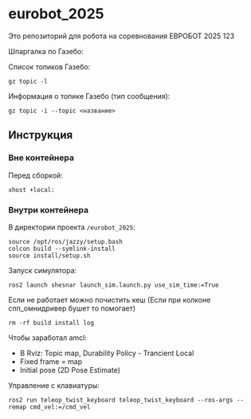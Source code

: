 # eurobot_2025

Это репозиторий для робота на соревнования ЕВРОБОТ 2025 123

Шпаргалка по Газебо:

Список топиков Газебо:

```
gz topic -l
```
Информация о топике Газебо (тип сообщения):

```
gz topic -i --topic <название>
```

## Инструкция

### Вне контейнера

Перед сборкой:
```
xhost +local:
```

### Внутри контейнера

В директории проекта `/eurobot_2025`:

```
source /opt/ros/jazzy/setup.bash
colcon build --symlink-install
source install/setup.sh
```

Запуск симулятора:
```
ros2 launch shesnar launch_sim.launch.py use_sim_time:=True 
```
Если не работает можно почистить кеш (Если при колконе спп_омнидривер бушет то помогает)
```
rm -rf build install log
```
Чтобы заработал amcl:
- В Rviz: Topic map, Durability Policy - Trancient Local
- Fixed frame = map
- Initial pose (2D Pose Estimate)

Управление с клавиатуры:
``` 
ros2 run teleop_twist_keyboard teleop_twist_keyboard --ros-args --remap cmd_vel:=/cmd_vel
```